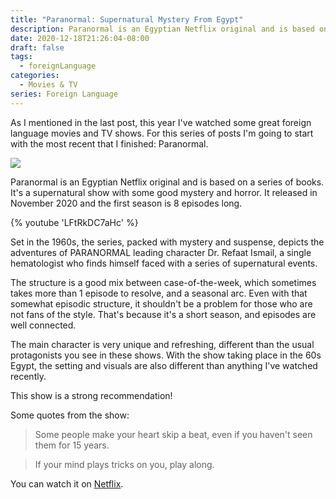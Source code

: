 ```yaml
---
title: "Paranormal: Supernatural Mystery From Egypt"
description: Paranormal is an Egyptian Netflix original and is based on a series of books. It's a supernatural show with some good mystery and horror.
date: 2020-12-18T21:26:04-08:00
draft: false
tags:
  - foreignLanguage
categories:
  - Movies & TV
series: Foreign Language
---
```


As I mentioned in the last post, this year I've watched some great foreign language movies and TV shows. For this series of posts I'm going to start with the most recent that I finished: Paranormal. 

![](https://i.imgur.com/desgj4S.jpg)

<!--more-->

Paranormal is an Egyptian Netflix original and is based on a series of books. It's a supernatural show with some good mystery and horror. It released in November 2020 and the first season is 8 episodes long.

{% youtube 'LFtRkDC7aHc' %} 

Set in the 1960s, the series, packed with mystery and suspense, depicts the adventures of PARANORMAL leading character Dr. Refaat Ismail, a single hematologist who finds himself faced with a series of supernatural events.

The structure is a good mix between case-of-the-week, which sometimes takes more than 1 episode to resolve, and a seasonal arc. Even with that somewhat episodic structure, it shouldn't be a problem for those who are not fans of the style. That's because it's a short season, and episodes are well connected.

The main character is very unique and refreshing, different than the usual protagonists you see in these shows. With the show taking place in the 60s Egypt, the setting and visuals are also different than anything I've watched recently.

This show is a strong recommendation!

Some quotes from the show:

> Some people make your heart skip a beat, even if you haven't seen them for 15 years.

> If your mind plays tricks on you, play along.

You can watch it on [Netflix](https://www.netflix.com/title/80214886).
